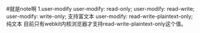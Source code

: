 #就是note啊
1.user-modify
    user-modify: read-only;
    user-modify: read-write;
    user-modify: write-only; 支持富文本
    user-modify: read-write-plaintext-only; 纯文本
目前只有webkit内核浏览器才支持read-write-plaintext-only这个值。



